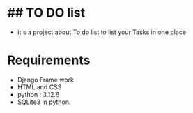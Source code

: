 <h1>## TO DO list</h1>

- it's a project about To do list to list your Tasks in one place

# Requirements

- Django Frame work
- HTML and CSS
- python : 3.12.6
- SQLite3 in python.